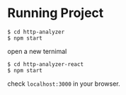 # Running Project

```
$ cd http-analyzer
$ npm start
```
open a new ternimal
```
$ cd http-analyzer-react
$ npm start
```
check  ```localhost:3000```  in your browser.